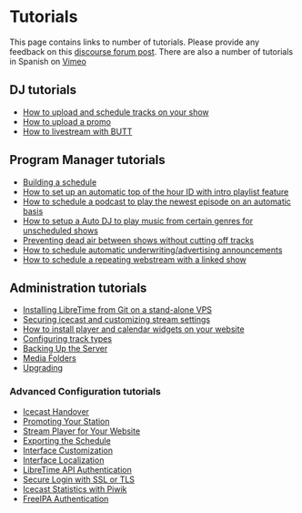 # Tutorials

This page contains links to number of tutorials.
Please provide any feedback on this [discourse forum post](https://discourse.libretime.org/t/new-tutorials-available-on-libretime-wiki/270/2).
There are also a number of tutorials in Spanish on [Vimeo](https://vimeo.com/user90812787)

## DJ tutorials
* [How to upload and schedule tracks on your show](dj/upload-tracks.md)
* [How to upload a promo](dj/upload-promo.md)
* [How to livestream with BUTT](dj/livestream.md)

## Program Manager tutorials
* [Building a schedule](program-manager/build-schedule.md)
* [How to set up an automatic top of the hour ID with intro playlist feature](program-manager/top-of-hour-id.md)
* [How to schedule a podcast to play the newest episode on an automatic basis](program-manager/podcast.md)
* [How to setup a Auto DJ to play music from certain genres for unscheduled shows](program-manager/autodj.md)
* [Preventing dead air between shows without cutting off tracks](program-manager/outro-playlist.md)
* [How to schedule automatic underwriting/advertising announcements](program-manager/underwriting.md)
* [How to schedule a repeating webstream with a linked show](program-manager/webstream-link.md)

## Administration tutorials
* [Installing LibreTime from Git on a stand-alone VPS](admin/install-vps.md)
* [Securing icecast and customizing stream settings ](admin/stream-settings.md)
* [How to install player and calendar widgets on your website](admin/widgets.md)
* [Configuring track types](admin/track-types.md)
* [Backing Up the Server](admin/backing-up-the-server/index.md)
* [Media Folders](admin/media-folders/index.md)
* [Upgrading](admin/upgrading/index.md)

### Advanced Configuration tutorials
* [Icecast Handover](admin/advanced-config/icecast-handover/index.md)
* [Promoting Your Station](admin/advanced-config/promoting-your-station/index.md)
* [Stream Player for Your Website](admin/advanced-config/stream-player-for-your-website/index.md)
* [Exporting the Schedule](admin/advanced-config/exporting-the-schedule/index.md)
* [Interface Customization](admin/advanced-config/interface-customization/index.md)
* [Interface Localization](admin/advanced-config/interface-localization/index.md)
* [LibreTime API Authentication](admin/advanced-config/airtime-api-authentication/index.md)
* [Secure Login with SSL or TLS](admin/advanced-config/secure-login-with-ssl/index.md)
* [Icecast Statistics with Piwik](admin/advanced-config/icecast-statistics-with-piwik/index.md)
* [FreeIPA Authentication](admin/freeipa.md)
